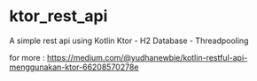 # ktor_rest_api
A simple rest api using Kotlin Ktor - H2 Database - Threadpooling

for more : https://medium.com/@yudhanewbie/kotlin-restful-api-menggunakan-ktor-66208570278e
